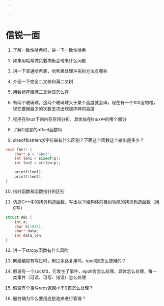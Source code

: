 ```yaml
---

---
```


# 信锐一面

1. 了解一致性哈希吗，讲一下一致性哈希

2. 如果用哈希做负载均衡会带来什么问题

3. 讲一下普通哈希表，哈希表处理冲突的方法有哪些

4. 介绍一下完全二叉树和满二叉树

5. 用数组存储满二叉树该怎么存

6. 有两个玻璃球，这两个玻璃球大于某个高度就会碎，现在有一个100层的楼，现在要用最少的次数去求出球被摔碎的高度

7. 程序在linux下的内存空间分布，具体放在linux中的哪个部分

8. 了解C语言的offset函数吗

9. sizeof和strlen求字符串有什么区别？下面这个函数这个输出是多少？
```c
void fun() {
    char* p = "abcd";
    int len1 = sizeof(p);
    int len2 = strlen(p);

    printf(len1);
    printf(len2);
}
```


10. 指针函数和函数指针的区别

11. 仿造C++中的拷贝构造函数，写出以下结构体的类似功能的拷贝构造函数（用C写）

```c
struct ABC {
    int a;
    char b[1024];
    char* data;
    int data_len;
}
```

12. 讲一下strcpy函数有什么风险

13. 网络编程有写过吗，用过多路复用吗，epoll是怎么使用的？

14. 假设有一个sockfd，它发生了事件，epoll会怎么处理，具体怎么处理，每一类事件（可读、可写、错误）怎么处理

15. 假设有个事件recv返回小于0该怎么处理？

16. 服务端为什么要用连接池来进行管理？
